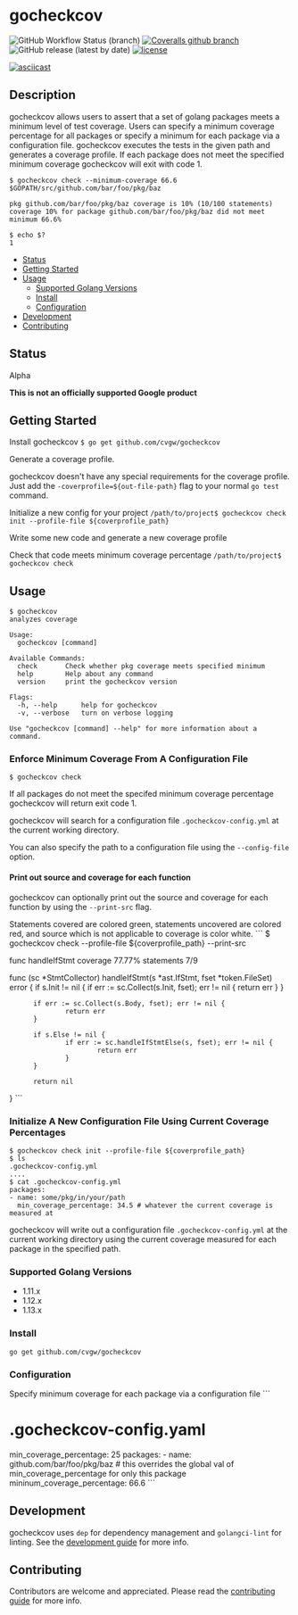 # gocheckcov

![GitHub Workflow Status (branch)](https://img.shields.io/github/workflow/status/cvgw/gocheckcov/Go/master?style=plastic)
[![Coveralls github branch](https://img.shields.io/coveralls/github/cvgw/gocheckcov/master?style=plastic)](https://coveralls.io/github/cvgw/gocheckcov?branch=master)
![GitHub release (latest by date)](https://img.shields.io/github/v/release/cvgw/gocheckcov?style=plastic)
[![license](https://img.shields.io/github/license/cvgw/gocheckcov?style=plastic)](./LICENSE)

[![asciicast](https://asciinema.org/a/GpOwjIQUFxTq2lr9m5HDsQ7E3.svg)](https://asciinema.org/a/GpOwjIQUFxTq2lr9m5HDsQ7E3)

## Description

gocheckcov allows users to assert that a set of golang packages meets a minimum
level of test coverage. Users can specify a minimum coverage percentage for all
packages or specify a minimum for each package via a configuration file.
gocheckcov executes the tests in the given path and generates a coverage
profile. If each package does not meet the specified minimum coverage gocheckcov
will exit with code 1.

```
$ gocheckcov check --minimum-coverage 66.6 $GOPATH/src/github.com/bar/foo/pkg/baz

pkg github.com/bar/foo/pkg/baz coverage is 10% (10/100 statements)
coverage 10% for package github.com/bar/foo/pkg/baz did not meet minimum 66.6%

$ echo $?
1
```

*   [Status](#status)
*   [Getting Started](#getting-started)
*   [Usage](#usage)
    *   [Supported Golang Versions](#supported-golang-versions)
    *   [Install](#install)
    *   [Configuration](#configuration)
*   [Development](#development)
*   [Contributing](#contributing)

## Status

Alpha

**This is not an officially supported Google product**

## Getting Started

Install gocheckcov `$ go get github.com/cvgw/gocheckcov`

Generate a coverage profile.

gocheckcov doesn't have any special requirements for the coverage profile. Just
add the `-coverprofile=${out-file-path}` flag to your normal `go test` command.

Initialize a new config for your project `/path/to/project$ gocheckcov check
init --profile-file ${coverprofile_path}`

Write some new code and generate a new coverage profile

Check that code meets minimum coverage percentage `/path/to/project$ gocheckcov
check`

## Usage

```
$ gocheckcov
analyzes coverage

Usage:
  gocheckcov [command]

Available Commands:
  check       Check whether pkg coverage meets specified minimum
  help        Help about any command
  version     print the gocheckcov version

Flags:
  -h, --help      help for gocheckcov
  -v, --verbose   turn on verbose logging

Use "gocheckcov [command] --help" for more information about a command.
```

### Enforce Minimum Coverage From A Configuration File

```
$ gocheckcov check
```

If all packages do not meet the specifed minimum coverage percentage gocheckcov
will return exit code 1.

gocheckcov will search for a configuration file `.gocheckcov-config.yml` at the
current working directory.

You can also specify the path to a configuration file using the `--config-file`
option.

#### Print out source and coverage for each function

gocheckcov can optionally print out the source and coverage for each function by
using the `--print-src` flag.

Statements covered are colored green, statements uncovered are colored red, and
source which is not applicable to coverage is color white. ``` $ gocheckcov
check --profile-file ${coverprofile_path} --print-src

func handleIfStmt coverage 77.77% statements 7/9

func (sc *StmtCollector) handleIfStmt(s *ast.IfStmt, fset *token.FileSet) error
{ if s.Init != nil { if err := sc.Collect(s.Init, fset); err != nil { return err
} }

          if err := sc.Collect(s.Body, fset); err != nil {
                  return err
          }

          if s.Else != nil {
                  if err := sc.handleIfStmtElse(s, fset); err != nil {
                          return err
                  }
          }

          return nil

} ```

### Initialize A New Configuration File Using Current Coverage Percentages

```
$ gocheckcov check init --profile-file ${coverprofile_path}
$ ls
.gocheckcov-config.yml
....
$ cat .gocheckcov-config.yml
packages:
- name: some/pkg/in/your/path
  min_coverage_percentage: 34.5 # whatever the current coverage is measured at
```

gocheckcov will write out a configuration file `.gocheckcov-config.yml` at the
current working directory using the current coverage measured for each package
in the specified path.

### Supported Golang Versions

*   1.11.x
*   1.12.x
*   1.13.x

### Install

`go get github.com/cvgw/gocheckcov`

### Configuration

Specify minimum coverage for each package via a configuration file ```

# .gocheckcov-config.yaml

min_coverage_percentage: 25 packages: - name: github.com/bar/foo/pkg/baz # this
overrides the global val of min_coverage_percentage for only this package
mininum_coverage_percentage: 66.6 ```

## Development

gocheckcov uses `dep` for dependency management and `golangci-lint` for linting.
See the [development guide](./DEVELOPMENT.md) for more info.

## Contributing

Contributors are welcome and appreciated. Please read the
[contributing guide](./CONTRIBUTING.md) for more info.
